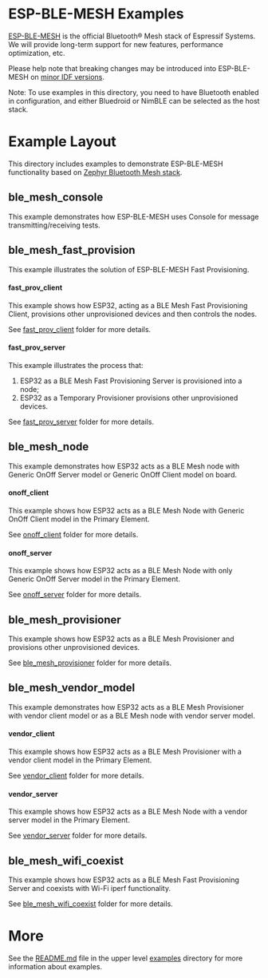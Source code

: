 # ESP-BLE-MESH Examples

[ESP-BLE-MESH](../../../components/bt/esp_ble_mesh/) is the official Bluetooth® Mesh stack of Espressif Systems. We will provide long-term support for new features, performance optimization, etc.

Please help note that breaking changes may be introduced into ESP-BLE-MESH on [minor IDF versions](https://docs.espressif.com/projects/esp-idf/en/latest/versions.html).

Note: To use examples in this directory, you need to have Bluetooth enabled in configuration, and either Bluedroid or NimBLE can be selected as the host stack.

# Example Layout

This directory includes examples to demonstrate ESP-BLE-MESH functionality based on [Zephyr Bluetooth Mesh stack](https://github.com/zephyrproject-rtos/zephyr/tree/master/subsys/bluetooth/mesh).

## ble_mesh_console

This example demonstrates how ESP-BLE-MESH uses Console for message transmitting/receiving tests.

## ble_mesh_fast_provision

This example illustrates the solution of ESP-BLE-MESH Fast Provisioning.

#### fast_prov_client

This example shows how ESP32, acting as a BLE Mesh Fast Provisioning Client, provisions other unprovisioned devices and then controls the nodes.

See [fast_prov_client](ble_mesh_fast_provision/fast_prov_client) folder for more details.

#### fast_prov_server

This example illustrates the process that:
1. ESP32 as a BLE Mesh Fast Provisioning Server is provisioned into a node;
2. ESP32 as a Temporary Provisioner provisions other unprovisioned devices.

See [fast_prov_server](ble_mesh_fast_provision/fast_prov_server) folder for more details.

## ble_mesh_node

This example demonstrates how ESP32 acts as a BLE Mesh node with Generic OnOff Server model or Generic OnOff Client model on board.

#### onoff_client

This example shows how ESP32 acts as a BLE Mesh Node with Generic OnOff Client model in the Primary Element.

See [onoff_client](ble_mesh_node/onoff_client) folder for more details.

#### onoff_server

This example shows how ESP32 acts as a BLE Mesh Node with only Generic OnOff Server model in the Primary Element.

See [onoff_server](ble_mesh_node/onoff_server) folder for more details.

## ble_mesh_provisioner

This example shows how ESP32 acts as a BLE Mesh Provisioner and provisions other unprovisioned devices.

See [ble_mesh_provisioner](ble_mesh_provisioner) folder for more details.

## ble_mesh_vendor_model

This example demonstrates how ESP32 acts as a BLE Mesh Provisioner with vendor client model or as a BLE Mesh node with vendor server model.

#### vendor_client

This example shows how ESP32 acts as a BLE Mesh Provisioner with a vendor client model in the Primary Element.

See [vendor_client](ble_mesh_vendor_model/vendor_client) folder for more details.

#### vendor_server

This example shows how ESP32 acts as a BLE Mesh Node with a vendor server model in the Primary Element.

See [vendor_server](ble_mesh_vendor_model/vendor_server) folder for more details.

## ble_mesh_wifi_coexist

This example shows how ESP32 acts as a BLE Mesh Fast Provisioning Server and coexists with Wi-Fi iperf functionality.

See [ble_mesh_wifi_coexist](ble_mesh_wifi_coexist) folder for more details.

# More

See the [README.md](../../README.md) file in the upper level [examples](../../) directory for more information about examples.

